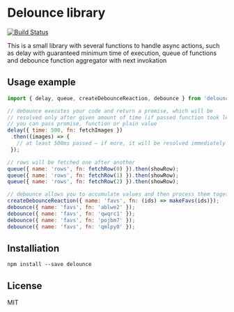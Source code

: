 # Delounce library

[![Build Status](https://travis-ci.org/Bloomca/delounce.svg?branch=master)](https://travis-ci.org/Bloomca/delounce)

This is a small library with several functions to handle async actions, such as delay with guaranteed minimum time of execution, queue of functions and debounce function aggregator with next invokation

## Usage example

```javascript
import { delay, queue, createDebounceReaction, debounce } from 'delounce';

// debounce executes your code and return a promise, which will be
// resolved only after given amount of time (if passed function took less time)
// you can pass promise, function or plain value
delay({ time: 500, fn: fetchImages })
 .then((images) => {
   // at least 500ms passed – if more, it will be resolved immediately
 });

// rows will be fetched one after another
queue({ name: 'rows', fn: fetchRow(0) }).then(showRow);
queue({ name: 'rows', fn: fetchRow(1) }).then(showRow);
queue({ name: 'rows', fn: fetchRow(2) }).then(showRow);

// debounce allows you to accumulate values and then process them together
createDebounceReaction({ name: 'favs', fn: (ids) => makeFavs(ids)});
debounce({ name: 'favs', fn: 'ablwe2' });
debounce({ name: 'favs', fn: 'qwqrc1' });
debounce({ name: 'favs', fn: 'pojbm7' });
debounce({ name: 'favs', fn: 'qmlpy0' });
```

## Installiation

```shell
npm install --save delounce
```

## License

MIT
